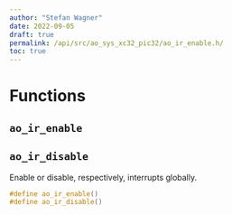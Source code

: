 ```yaml
---
author: "Stefan Wagner"
date: 2022-09-05
draft: true
permalink: /api/src/ao_sys_xc32_pic32/ao_ir_enable.h/
toc: true
---
```


# Functions

## `ao_ir_enable`
## `ao_ir_disable`

Enable or disable, respectively, interrupts globally.

```c
#define ao_ir_enable()
#define ao_ir_disable()
```
